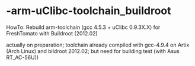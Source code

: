 # -arm-uClibc-toolchain_buildroot
HowTo: Rebuild arm-toolchain (gcc 4.5.3 + uClibc 0.9.3X.X) for FreshTomato with Buildroot (2012.02) 


actually on preparation; toolchain already compiled with gcc-4.9.4 on Artix (Arch Linux) and bildroot 2012.02; but need for building test (with Asus RT_AC-56U))
